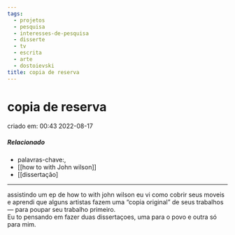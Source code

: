 ```yaml
---
tags:
  - projetos
  - pesquisa
  - interesses-de-pesquisa
  - disserte
  - tv
  - escrita
  - arte
  - dostoievski
title: copia de reserva
---
```


# copia de reserva

criado em: 00:43 2022-08-17

##### Relacionado

- palavras-chave:, 
- [[how to with John wilson]] 
- [[dissertação]
---

assistindo um ep de how to with john wilson eu vi como cobrir seus moveis e aprendi que alguns artistas fazem uma “copia original” de seus trabalhos — para poupar seu trabalho primeiro.  
Eu to pensando em fazer duas dissertaçoes, uma para o povo e outra só para mim.
